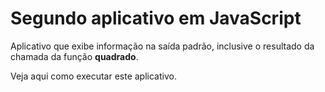 # Segundo aplicativo em JavaScript
Aplicativo que exibe informação na saída padrão, 
inclusive o resultado da chamada da função **quadrado**.

Veja aqui como executar este aplicativo. 